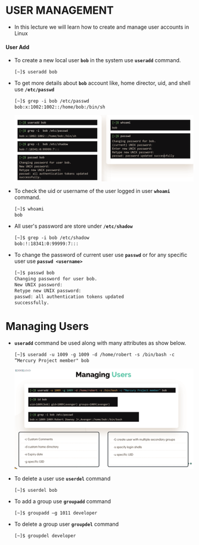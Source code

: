 # USER MANAGEMENT

  - In this lecture we will learn how to create and manage user accounts in Linux

  #### User Add

  - To create a new local user **`bob`** in the system use **`useradd`** command.

    ```
    [~]$ useradd bob
    ```

  - To get more details about **`bob`** account like, home director, uid, and shell use **`/etc/passwd`**

    ```
    [~]$ grep -i bob /etc/passwd
    bob:x:1002:1002::/home/bob:/bin/sh
    ```

    ![useradd](../images/useradd.PNG)
  
  - To check the uid or username of the user logged in user **`whoami`** command.

    ```
    [~]$ whoami
    bob
    ```

  - All user's password are store under **`/etc/shadow`**

    ```
    [~]$ grep -i bob /etc/shadow
    bob:!:18341:0:99999:7:::
    ```
 
  - To change the password of current user use **`passwd`** or for any specific user use **`passwd <username>`** 

    ```
    [~]$ passwd bob
    Changing password for user bob.
    New UNIX password:
    Retype new UNIX password:
    passwd: all authentication tokens updated
    successfully.
    ```

  # Managing Users

  - **`useradd`** command be used along with many attributes as show below.

    ```
    [~]$ useradd -u 1009 -g 1009 -d /home/robert -s /bin/bash -c ”Mercury Project member" bob
    ```

    ![manage](../images/manage.PNG)
     
  - To delete a user use **`userdel`** command

    ```
    [~]$ userdel bob
    ```

  - To add a group use **`groupadd`** command 

    ```
    [~]$ groupadd –g 1011 developer
    ```

  - To delete a group user **`groupdel`** command

    ```
    [~]$ groupdel developer
    ``` 